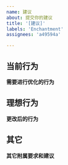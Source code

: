 ```yaml
---
name: 建议
about: 提交你的建议
title: '[建议]'
labels: 'Enchantment'
assignees: 'a49594a'

---
```



## 当前行为

  **需要进行优化的行为**

## 理想行为

  **更改后的行为**

## 其它

  **其它附属要求和建议**


